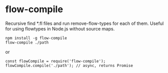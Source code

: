 # flow-compile

Recursive find *.fl files and run remove-flow-types for each of them.
Useful for using flowtypes in Node.js without source maps.

```$bash
npm install -g flow-compile
flow-compile ./path
```

or

```$javascript
const flowCompile = require('flow-compile');
flowCompile.compile('./path'); // async, returns Promise
```
